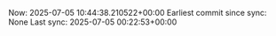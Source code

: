 Now: 2025-07-05 10:44:38.210522+00:00 Earliest commit since sync: None Last sync: 2025-07-05 00:22:53+00:00
